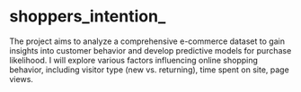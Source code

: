 # shoppers_intention_
 The project aims to analyze a comprehensive e-commerce dataset to gain insights into customer behavior and develop predictive models for purchase likelihood. I will explore various factors influencing online shopping behavior, including visitor type (new vs. returning), time spent on site, page views.
